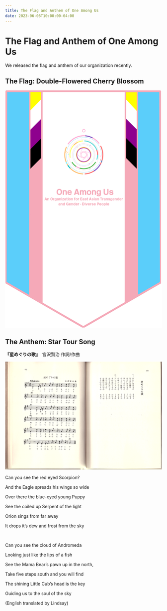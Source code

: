 ```yaml
---
title: The Flag and Anthem of One Among Us
date: 2023-06-05T10:00:00-04:00
---
```


# The Flag and Anthem of One Among Us

We released the flag and anthem of our organization recently.

## The Flag: Double-Flowered Cherry Blossom

![The Flag of One Among Us](./flag.oau.png 'The Flag of One Among Us')

## The Anthem: Star Tour Song

**『星めぐりの歌』**　宮沢賢治 作詞/作曲

![Star Tour Song, from *The Complete Work of Miyazawa Kenji*, Chikuma Shobō](./hoshi-meguri-no-uta.png 'Star Tour Song, from The Complete Work of Miyazawa Kenji, Chikuma Shobo')

Can you see the red eyed Scorpion?

And the Eagle spreads his wings so wide

Over there the blue-eyed young Puppy

See the coiled up Serpent of the light

Orion sings from far away

It drops it’s dew and frost from the sky

<br/>

Can you see the cloud of Andromeda

Looking just like the lips of a fish

See the Mama Bear’s pawn up in the north,

Take five steps south and you will find

The shining Little Cub’s head is the key

Guiding us to the soul of the sky

(English translated by Lindsay)
